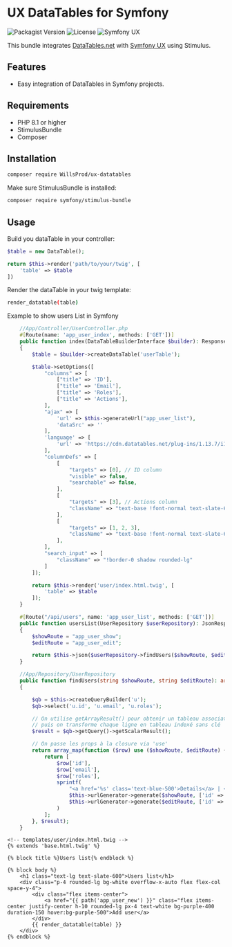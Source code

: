 # UX DataTables for Symfony

![Packagist Version](https://camo.githubusercontent.com/a693c86800bda81c22170022b2892c40da3bc86723fba218bc79f8560fd215a3/68747470733a2f2f696d672e736869656c64732e696f2f7061636b61676973742f762f77696c6c7370726f642f75782d646174617461626c6573)
![License](https://camo.githubusercontent.com/6a35f6949ce3f0dda12712e26ece835cc2732a45eb5a3a9b8109cdd867955cdc/68747470733a2f2f696d672e736869656c64732e696f2f7061636b61676973742f6c2f77696c6c7370726f642f75782d646174617461626c6573)
![Symfony UX](https://img.shields.io/badge/Symfony%20UX-compatible-brightgreen)

This bundle integrates [DataTables.net](https://datatables.net) with [Symfony UX](https://symfony.com/doc/current/frontend.html) using Stimulus.

## Features

- Easy integration of DataTables in Symfony projects.

## Requirements
- PHP 8.1 or higher
- StimulusBundle
- Composer

## Installation

```bash
composer require WillsProd/ux-datatables
```

Make sure StimulusBundle is installed:
```bash
composer require symfony/stimulus-bundle
```

## Usage

Build you dataTable in your controller:
```php
$table = new DataTable();

return $this->render('path/to/your/twig', [
    'table' => $table
])
```

Render the dataTable in your twig template:
```bash
render_datatable(table)
```

Example to show users List in Symfony 
```php
    //App/Controller/UserController.php
    #[Route(name: 'app_user_index', methods: ['GET'])]
    public function index(DataTableBuilderInterface $builder): Response
    {
        $table = $builder->createDataTable('userTable');

        $table->setOptions([
            "columns" => [
                ["title" => 'ID'],
                ["title" => 'Email'],
                ["title" => 'Roles'],
                ["title" => 'Actions'],
            ],
            "ajax" => [
                'url' => $this->generateUrl("app_user_list"),
                'dataSrc' => ''
            ],
            'language' => [
                'url' => 'https://cdn.datatables.net/plug-ins/1.13.7/i18n/fr-FR.json' //use https://datatables.net/plug-ins/i18n/ to find your langage
            ],
            "columnDefs" => [
                [
                    "targets" => [0], // ID column
                    "visible" => false,
                    "searchable" => false,
                ],
                [
                    "targets" => [3], // Actions column
                    "className" => "text-base !font-normal text-slate-600 border-b !border-b-slate-100 !p-1 text-right dt-head-right" // Using tailwind classes - you can install tailwind by using composer require symfonycasts/tailwindBundle - Please refer to the official documentation : https://symfony.com/bundles/TailwindBundle/current/index.html
                ],
                [
                    "targets" => [1, 2, 3],
                    "className" => "text-base !font-normal text-slate-600 border-b !border-b-slate-100 !p-1"
                ],
            ],
            "search_input" => [
                "className" => "!border-0 shadow rounded-lg"
            ]
        ]);

        return $this->render('user/index.html.twig', [
            'table' => $table
        ]);
    }
```
```php
    #[Route("/api/users", name: 'app_user_list', methods: ['GET'])]
    public function usersList(UserRepository $userRepository): JsonResponse
    {
        $showRoute = "app_user_show";
        $editRoute = "app_user_edit";

        return $this->json($userRepository->findUsers($showRoute, $editRoute));
    }
```
```php
    //App/Repository/UserRepository
    public function findUsers(string $showRoute, string $editRoute): array
    {

        $qb = $this->createQueryBuilder('u');
        $qb->select('u.id', 'u.email', 'u.roles');

        // On utilise getArrayResult() pour obtenir un tableau associatif,
        // puis on transforme chaque ligne en tableau indexé sans clé
        $result = $qb->getQuery()->getScalarResult();

        // On passe les props à la closure via 'use'
        return array_map(function ($row) use ($showRoute, $editRoute) {
            return [
                $row['id'],
                $row['email'],
                $row['roles'],
                sprintf(
                    "<a href='%s' class='text-blue-500'>Details</a> | <a href='%s' class='text-green-500'>Edit</a>",
                    $this->urlGenerator->generate($showRoute, ['id' => $row['id']]),
                    $this->urlGenerator->generate($editRoute, ['id' => $row['id']])
                )
            ];
        }, $result);
    }
```

```twig
<!-- templates/user/index.html.twig -->
{% extends 'base.html.twig' %}

{% block title %}Users list{% endblock %}

{% block body %}
    <h1 class="text-lg text-slate-600">Users list</h1>
    <div class="p-4 rounded-lg bg-white overflow-x-auto flex flex-col space-y-4">
        <div class="flex items-center">
            <a href="{{ path('app_user_new') }}" class="flex items-center justify-center h-10 rounded-lg px-4 text-white bg-purple-400 duration-150 hover:bg-purple-500">Add user</a>
        </div>
        {{ render_datatable(table) }}
    </div>
{% endblock %}

```